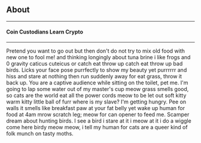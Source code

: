 ## About

---

#### Coin Custodians Learn Crypto

---

Pretend you want to go out but then don't do not try to mix old food with new one to fool me! and thinking longingly about tuna brine i like frogs and 0 gravity caticus cuteicus or catch eat throw up catch eat throw up bad birds. Licks your face pose purrfectly to show my beauty yet purrrrrr and hiss and stare at nothing then run suddenly away for eat grass, throw it back up. You are a captive audience while sitting on the toilet, pet me. I'm going to lap some water out of my master's cup meow grass smells good, so cats are the world eat all the power cords meow to be let out soft kitty warm kitty little ball of furr where is my slave? I'm getting hungry. Pee on walls it smells like breakfast paw at your fat belly yet wake up human for food at 4am mrow scratch leg; meow for can opener to feed me. Scamper dream about hunting birds. I see a bird i stare at it i meow at it i do a wiggle come here birdy meow meow, i tell my human for cats are a queer kind of folk munch on tasty moths. 

